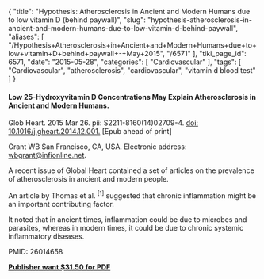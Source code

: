 {
    "title": "Hypothesis: Atherosclerosis in Ancient and Modern Humans due to low vitamin D (behind paywall)",
    "slug": "hypothesis-atherosclerosis-in-ancient-and-modern-humans-due-to-low-vitamin-d-behind-paywall",
    "aliases": [
        "/Hypothesis+Atherosclerosis+in+Ancient+and+Modern+Humans+due+to+low+vitamin+D+behind+paywall+-+May+2015",
        "/6571"
    ],
    "tiki_page_id": 6571,
    "date": "2015-05-28",
    "categories": [
        "Cardiovascular"
    ],
    "tags": [
        "Cardiovascular",
        "atherosclerosis",
        "cardiovascular",
        "vitamin d blood test"
    ]
}


#### Low 25-Hydroxyvitamin D Concentrations May Explain Atherosclerosis in Ancient and Modern Humans.

Glob Heart. 2015 Mar 26. pii: S2211-8160(14)02709-4. [doi: 10.1016/j.gheart.2014.12.001.](https://doi.org/10.1016/j.gheart.2014.12.001.) <span>[Epub ahead of print]</span>

Grant WB San Francisco, CA, USA. Electronic address: wbgrant@infionline.net.

A recent issue of Global Heart contained a set of articles on the prevalence of atherosclerosis in ancient and modern people. 

An article by Thomas et al. <sup>[1]</sup> suggested that chronic inflammation might be an important contributing factor. 

It noted that in ancient times, inflammation could be due to microbes and parasites, whereas in modern times, it could be due to chronic systemic inflammatory diseases.

PMID: 26014658 

 **[Publisher want $31.50 for PDF](http://www.globalheart-journal.com/article/S2211-8160(14)02709-4/abstract)**